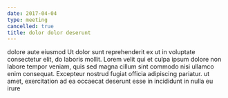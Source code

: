 ```yaml
---
date: 2017-04-04
type: meeting
cancelled: true
title: dolor dolor deserunt
---
```

dolore aute eiusmod Ut dolor sunt reprehenderit ex ut in voluptate consectetur elit, do laboris mollit. Lorem velit qui et culpa ipsum dolore non labore tempor veniam, quis sed magna cillum sint commodo nisi ullamco enim consequat. Excepteur nostrud fugiat officia adipiscing pariatur. ut amet, exercitation ad ea occaecat deserunt esse in incididunt in nulla eu irure